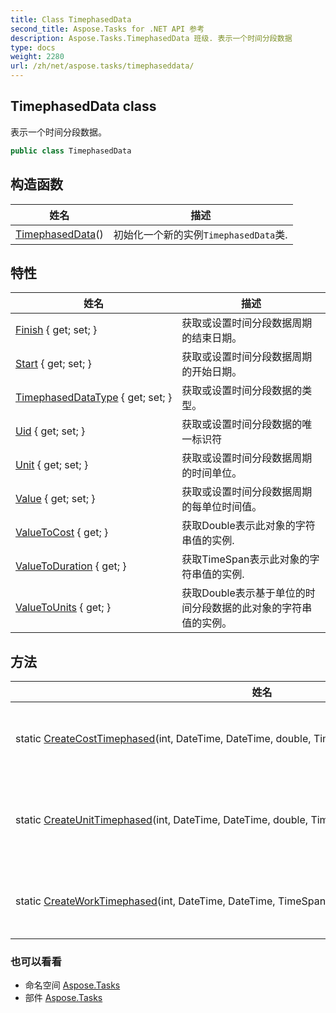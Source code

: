```yaml
---
title: Class TimephasedData
second_title: Aspose.Tasks for .NET API 参考
description: Aspose.Tasks.TimephasedData 班级. 表示一个时间分段数据
type: docs
weight: 2280
url: /zh/net/aspose.tasks/timephaseddata/
---
```

## TimephasedData class

表示一个时间分段数据。

```csharp
public class TimephasedData
```

## 构造函数

| 姓名 | 描述 |
| --- | --- |
| [TimephasedData](timephaseddata/)() | 初始化一个新的实例`TimephasedData`类. |

## 特性

| 姓名 | 描述 |
| --- | --- |
| [Finish](../../aspose.tasks/timephaseddata/finish/) { get; set; } | 获取或设置时间分段数据周期的结束日期。 |
| [Start](../../aspose.tasks/timephaseddata/start/) { get; set; } | 获取或设置时间分段数据周期的开始日期。 |
| [TimephasedDataType](../../aspose.tasks/timephaseddata/timephaseddatatype/) { get; set; } | 获取或设置时间分段数据的类型。 |
| [Uid](../../aspose.tasks/timephaseddata/uid/) { get; set; } | 获取或设置时间分段数据的唯一标识符 |
| [Unit](../../aspose.tasks/timephaseddata/unit/) { get; set; } | 获取或设置时间分段数据周期的时间单位。 |
| [Value](../../aspose.tasks/timephaseddata/value/) { get; set; } | 获取或设置时间分段数据周期的每单位时间值。 |
| [ValueToCost](../../aspose.tasks/timephaseddata/valuetocost/) { get; } | 获取Double表示此对象的字符串值的实例. |
| [ValueToDuration](../../aspose.tasks/timephaseddata/valuetoduration/) { get; } | 获取TimeSpan表示此对象的字符串值的实例. |
| [ValueToUnits](../../aspose.tasks/timephaseddata/valuetounits/) { get; } | 获取Double表示基于单位的时间分段数据的此对象的字符串值的实例。 |

## 方法

| 姓名 | 描述 |
| --- | --- |
| static [CreateCostTimephased](../../aspose.tasks/timephaseddata/createcosttimephased/)(int, DateTime, DateTime, double, TimeUnitType, TimephasedDataType) | 创建并初始化一个新的实例`TimephasedData`基于成本的时间分段数据类. |
| static [CreateUnitTimephased](../../aspose.tasks/timephaseddata/createunittimephased/)(int, DateTime, DateTime, double, TimephasedDataType) | 创建并初始化一个新的实例`TimephasedData`材料资源分配的基于单位的时间分段数据的类。 |
| static [CreateWorkTimephased](../../aspose.tasks/timephaseddata/createworktimephased/)(int, DateTime, DateTime, TimeSpan, TimeUnitType, TimephasedDataType) | 创建并初始化一个新的实例`TimephasedData`基于工作的时间分段数据类. |

### 也可以看看

* 命名空间 [Aspose.Tasks](../../aspose.tasks/)
* 部件 [Aspose.Tasks](../../)


